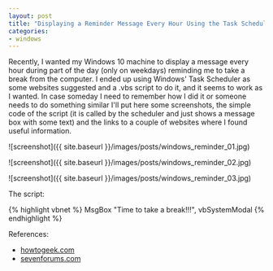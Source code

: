 ```yaml
---
layout: post
title: "Displaying a Reminder Message Every Hour Using the Task Scheduler (Windows)"
categories:
- windows
---
```


Recently, I wanted my Windows 10 machine to display a message every hour during part of the day (only on weekdays) reminding me to take a break from the computer. I ended up using Windows' Task Scheduler as some websites suggested and a .vbs script to do it, and it seems to work as I wanted. In case someday I need to remember how I did it or someone needs to do something similar I'll put here some screenshots, the simple code of the script (it is called by the scheduler and just shows a message box with some text) and the links to a couple of websites where I found useful information.


![screenshot]({{ site.baseurl }}/images/posts/windows_reminder_01.jpg)


![screenshot]({{ site.baseurl }}/images/posts/windows_reminder_02.jpg)


![screenshot]({{ site.baseurl }}/images/posts/windows_reminder_03.jpg)


The script:

{% highlight vbnet %}
MsgBox "Time to take a break!!!", vbSystemModal
{% endhighlight %}

References:

* <a href="http://www.howtogeek.com/136894/how-to-create-popup-reminders-with-no-additional-software/?PageSpeed=noscript">howtogeek.com</a>
* <a href="http://www.sevenforums.com/tutorials/211758-task-scheduler-create-task-display-message-reminder.html">sevenforums.com</a>

